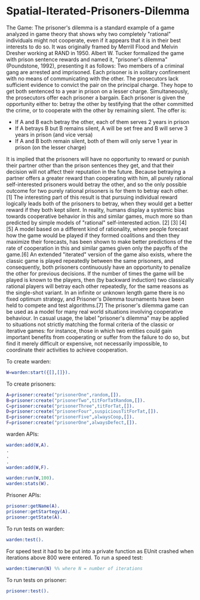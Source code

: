 # Spatial-Iterated-Prisoners-Dilemma

The Game:
The prisoner's dilemma is a standard example of a game analyzed in game theory that shows why
two completely "rational" individuals might not cooperate, even if it appears that it is in their best
interests to do so. It was originally framed by Merrill Flood and Melvin Dresher working at RAND
in 1950. Albert W. Tucker formalized the game with prison sentence rewards and named it,
"prisoner's dilemma" (Poundstone, 1992), presenting it as follows:
Two members of a criminal gang are arrested and imprisoned. Each prisoner is in solitary
confinement with no means of communicating with the other. The prosecutors lack sufficient
evidence to convict the pair on the principal charge. They hope to get both sentenced to a year
in prison on a lesser charge. Simultaneously, the prosecutors offer each prisoner a bargain.
Each prisoner is given the opportunity either to: betray the other by testifying that the other
committed the crime, or to cooperate with the other by remaining silent. The offer is:

* If A and B each betray the other, each of them serves 2 years in prison
* If A betrays B but B remains silent, A will be set free and B will serve 3 years in prison (and vice versa)
* If A and B both remain silent, both of them will only serve 1 year in prison (on the lesser charge)

It is implied that the prisoners will have no opportunity to reward or punish their partner other than
the prison sentences they get, and that their decision will not affect their reputation in the future.
Because betraying a partner offers a greater reward than cooperating with him, all purely rational
self-interested prisoners would betray the other, and so the only possible outcome for two purely
rational prisoners is for them to betray each other.[1] The interesting part of this result is that
pursuing individual reward logically leads both of the prisoners to betray, when they would get a
better reward if they both kept silent. In reality, humans display a systemic bias towards cooperative
behavior in this and similar games, much more so than predicted by simple models of "rational"
self-interested action. [2] [3] [4] [5] A model based on a different kind of rationality, where people
forecast how the game would be played if they formed coalitions and then they maximize their
forecasts, has been shown to make better predictions of the rate of cooperation in this and similar
games given only the payoffs of the game.[6]
An extended "iterated" version of the game also exists, where the classic game is played repeatedly
between the same prisoners, and consequently, both prisoners continuously have an opportunity to
penalize the other for previous decisions. If the number of times the game will be played is known
to the players, then (by backward induction) two classically rational players will betray each other
repeatedly, for the same reasons as the single-shot variant. In an infinite or unknown length game
there is no fixed optimum strategy, and Prisoner's Dilemma tournaments have been held to compete
and test algorithms.[7]
The prisoner's dilemma game can be used as a model for many real world situations involving
cooperative behaviour. In casual usage, the label "prisoner's dilemma" may be applied to situations
not strictly matching the formal criteria of the classic or iterative games: for instance, those in
which two entities could gain important benefits from cooperating or suffer from the failure to do
so, but find it merely difficult or expensive, not necessarily impossible, to coordinate their activities
to achieve cooperation.


To create warden:

```erlang
W=warden:start({[],[]}).
```
To create prisoners:
```erlang
A=prisoner:create("prisonerOne",random,[]).
B=prisoner:create("prisonerTwo",titForTatRandom,[]).
C=prisoner:create("prisonerThree",titForTat,[]).
D=prisoner:create("prisonerFour",suspiciousTitForTat,[]).
E=prisoner:create("prisonerFive",alwaysCoop,[]).
F=prisoner:create("prisonerOne",alwaysDefect,[]).
```

warden APIs:
```erlang
warden:add(W,A).
.
.
.
warden:add(W,F).

warden:run(W,100).
warden:stats(W).
```

Prisoner APIs:
```erlang
prisoner:getName(A). 
prisoner:getStartegy(A).
prisoner:getState(A).
```

To run tests on warden:
```erlang 
warden:test().
```
For speed test it had to be put into a private function as EUnit crashed when iterations above 800 were entered.  To run a speed test:
```erlang 
warden:timerun(N) %% where N = number of iterations
```

To run tests on prisoner:
``` erlang
prisoner:test().
```
